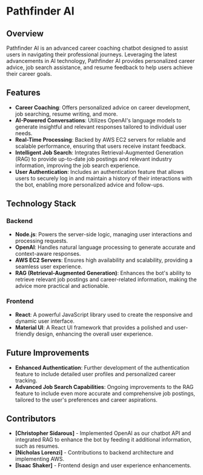 # Pathfinder AI

## Overview

Pathfinder AI is an advanced career coaching chatbot designed to assist users in navigating their professional journeys. Leveraging the latest advancements in AI technology, Pathfinder AI provides personalized career advice, job search assistance, and resume feedback to help users achieve their career goals.

## Features

- **Career Coaching**: Offers personalized advice on career development, job searching, resume writing, and more.
- **AI-Powered Conversations**: Utilizes OpenAI's language models to generate insightful and relevant responses tailored to individual user needs.
- **Real-Time Processing**: Backed by AWS EC2 servers for reliable and scalable performance, ensuring that users receive instant feedback.
- **Intelligent Job Search**: Integrates Retrieval-Augmented Generation (RAG) to provide up-to-date job postings and relevant industry information, improving the job search experience.
- **User Authentication**: Includes an authentication feature that allows users to securely log in and maintain a history of their interactions with the bot, enabling more personalized advice and follow-ups.

## Technology Stack

### Backend
- **Node.js**: Powers the server-side logic, managing user interactions and processing requests.
- **OpenAI**: Handles natural language processing to generate accurate and context-aware responses.
- **AWS EC2 Servers**: Ensures high availability and scalability, providing a seamless user experience.
- **RAG (Retrieval-Augmented Generation)**: Enhances the bot's ability to retrieve relevant job postings and career-related information, making the advice more practical and actionable.

### Frontend
- **React**: A powerful JavaScript library used to create the responsive and dynamic user interface.
- **Material UI**: A React UI framework that provides a polished and user-friendly design, enhancing the overall user experience.

## Future Improvements

- **Enhanced Authentication**: Further development of the authentication feature to include detailed user profiles and personalized career tracking.
- **Advanced Job Search Capabilities**: Ongoing improvements to the RAG feature to include even more accurate and comprehensive job postings, tailored to the user's preferences and career aspirations.

## Contributors

- **[Christopher Sidarous]** - Implemented OpenAI as our chatbot API and integrated RAG to enhance the bot by feeding it additional information, such as resumes.
- **[Nicholas Lorenzi]** - Contributions to backend architecture and implementing AWS.
- **[Isaac Shaker]** - Frontend design and user experience enhancements.


